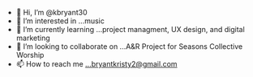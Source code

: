 - 👋 Hi, I’m @kbryant30
- 👀 I’m interested in ...music
- 🌱 I’m currently learning ...project managment, UX design, and digital marketing
- 💞️ I’m looking to collaborate on ...A&R Project for Seasons Collective Worship
- 📫 How to reach me ...bryantkristy2@gmail.com

<!---
kbryant30/kbryant30 is a ✨ special ✨ repository because its `README.md` (this file) appears on your GitHub profile.
You can click the Preview link to take a look at your changes.
--->
